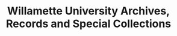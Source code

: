 ---
layout: repo
title: "Willamette University Archives, Records and Special Collections"
id: 25824
permalink: repos/25824/
---